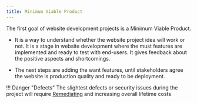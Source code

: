 ```yaml
---
title: Minimum Viable Product​
---
```


The first goal of website development projects is a Minimum Viable Product.

- It is a way to understand whether the website project idea will work or not. It is a stage in website development where the must features are implemented and ready to test with end-users. It gives feedback about the positive aspects and shortcomings.

- The next steps are adding the want features, until stakeholders agree the website is production quality and ready to be deployment.

!!! Danger "Defects"
	The slightest defects or security issues during the project will require [Remediating](defect_remediation_cost.md) and increasing overall lifetime costs 
